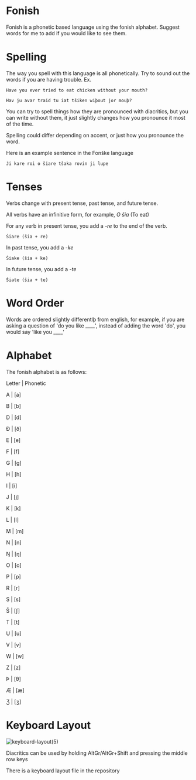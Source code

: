 # Fonish
Fonish is a phonetic based language using the fonish alphabet. Suggest words for me to add if you would like to see them.

# Spelling
The way you spell with this language is all phonetically. Try to sound out the words if you are having trouble.
Ex. 
```
Have you ever tried to eat chicken without your mouth?
```
```
Hav ju avar traid tu iat tšiken wiþout jor mouþ?
```
You can try to spell things how they are pronounced with diacritics, but you can write without them, it just slightly changes how you pronounce it most of the time.

Spelling could differ depending on accent, or just how you pronounce the word.

Here is an example sentence in the Fonške language
```
Ji kare roi o šiare tšaka rovin ji lupe
```
# Tenses
Verbs change with present tense, past tense, and future tense.

All verbs have an infinitive form, for example, _O šia_ (To eat)

For any verb in present tense, you add a _-re_ to the end of the verb.
```
Šiare (šia + re)
```
In past tense, you add a _-ke_
```
Šiake (šia + ke)
```
In future tense, you add a _-te_
```
Šiate (šia + te)
```
# Word Order
Words are ordered slightly differentlþ from english, for example, if you are asking a question of 'do you like ____', instead of adding the word 'do', you would say 'like you ____'
# Alphabet
The fonish alphabet is as follows:

Letter | Phonetic

A | [a]

B | [b]

D | [d]

Ð | [ð]

E | [e]

F | [f]

G | [g]

H | [h]

I | [i]

J | [j]

K | [k]

L | [l]

M | [m]

N | [n]

Ŋ | [ŋ]

O | [o]

P | [p]

R | [r]

S | [s]

Š | [ʃ]

T | [t]

U | [u]

V | [v]

W | [w]

Z | [z]

Þ | [θ]

Æ | [æ]

Ʒ | [ʒ]

# Keyboard Layout
![keyboard-layout(5)](https://github.com/ewobee/fonish/assets/80922756/46ee4f68-0a97-4705-9b9a-8424d3257e04)


Diacritics can be used by holding AltGr/AltGr+Shift and pressing the middle row keys

There is a keyboard layout file in the repository
